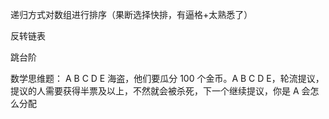 递归方式对数组进行排序（果断选择快排，有逼格+太熟悉了）



反转链表

跳台阶


数学思维题： A B C D E 海盗，他们要瓜分 100 个金币。A B C D E，轮流提议，提议的人需要获得半票及以上，不然就会被杀死，下一个继续提议，你是 A 会怎么分配